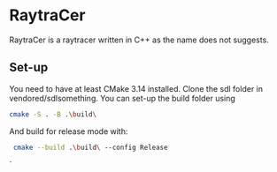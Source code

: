 # RaytraCer

RaytraCer is a raytracer written in C++ as the name does not suggests.

## Set-up 
 
 You need to have at least CMake 3.14 installed. Clone the sdl folder in vendored/sdlsomething.
 You can set-up the build folder using
 ```bash
 cmake -S . -B .\build\
 ```

 And build for release mode with:

```bash
 cmake --build .\build\ --config Release
```
 `

